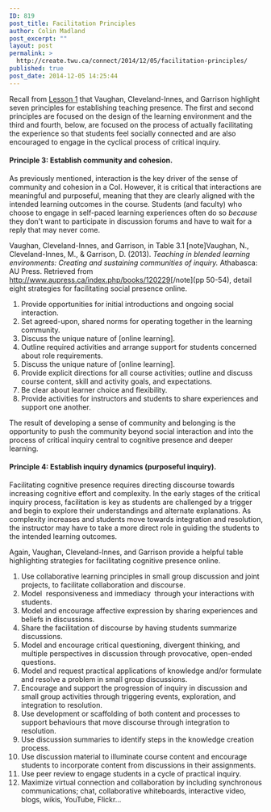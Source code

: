 ```yaml
---
ID: 819
post_title: Facilitation Principles
author: Colin Madland
post_excerpt: ""
layout: post
permalink: >
  http://create.twu.ca/connect/2014/12/05/facilitation-principles/
published: true
post_date: 2014-12-05 14:25:44
---
```

Recall from <a href="http://elearning.trubox.ca/topic/teaching-presence/" target="_blank" rel="noopener noreferrer">Lesson 1</a> that Vaughan, Cleveland-Innes, and Garrison highlight seven principles for establishing teaching presence. The first and second principles are focused on the design of the learning environment and the third and fourth, below, are focused on the process of actually facilitating the experience so that students feel socially connected and are also encouraged to engage in the cyclical process of critical inquiry.
<h4>Principle 3: Establish community and cohesion.</h4>
As previously mentioned, interaction is the key driver of the sense of community and cohesion in a CoI. However, it is critical that interactions are meaningful and purposeful, meaning that they are clearly aligned with the intended learning outcomes in the course. Students (and faculty) who choose to engage in self-paced learning experiences often do so <em>because</em> they don't want to participate in discussion forums and have to wait for a reply that may never come.

Vaughan, Cleveland-Innes, and Garrison, in Table 3.1 [note]Vaughan, N., Cleveland-Innes, M., &amp; Garrison, D. (2013). <em>Teaching in blended learning environments: Creating and sustaining communities of inquiry.</em> Athabasca: AU Press. Retrieved from <a href="http://www.aupress.ca/index.php/books/120229" target="_blank" rel="noopener noreferrer">http://www.aupress.ca/index.php/books/120229</a>[/note](pp 50-54), detail eight strategies for facilitating social presence online.
<ol>
	<li>Provide opportunities for initial introductions and ongoing social interaction.</li>
	<li>Set agreed-upon, shared norms for operating together in the learning community.</li>
	<li>Discuss the unique nature of [online learning].</li>
	<li>Outline required activities and arrange support for students concerned about role requirements.</li>
	<li>Discuss the unique nature of [online learning].</li>
	<li>Provide explicit directions for all course activities; outline and discuss course content, skill and activity goals, and expectations.</li>
	<li>Be clear about learner choice and flexibility.</li>
	<li>Provide activities for instructors and students to share experiences and support one another.</li>
</ol>
The result of developing a sense of community and belonging is the opportunity to push the community beyond social interaction and into the process of critical inquiry central to cognitive presence and deeper learning.
<h4>Principle 4: Establish inquiry dynamics (purposeful inquiry).</h4>
Facilitating cognitive presence requires directing discourse towards increasing cognitive effort and complexity. In the early stages of the critical inquiry process, facilitation is key as students are challenged by a trigger and begin to explore their understandings and alternate explanations. As complexity increases and students move towards integration and resolution, the instructor may have to take a more direct role in guiding the students to the intended learning outcomes.

Again, Vaughan, Cleveland-Innes, and Garrison provide a helpful table highlighting strategies for facilitating cognitive presence online.
<ol>
	<li>Use collaborative learning principles in small group discussion and joint projects, to facilitate collaboration and discourse.</li>
	<li>Model  responsiveness and immediacy  through your interactions with students.</li>
	<li>Model and encourage affective expression by sharing experiences and beliefs in discussions.</li>
	<li>Share the facilitation of discourse by having students summarize discussions.</li>
	<li>Model and encourage critical questioning, divergent thinking, and multiple perspectives in discussion through provocative, open-ended questions.</li>
	<li>Model and request practical applications of knowledge and/or formulate and resolve a problem in small group discussions.</li>
	<li>Encourage and support the progression of inquiry in discussion and small group activities through triggering events, exploration, and integration to resolution.</li>
	<li>Use development or scaffolding of both content and processes to support behaviours that move discourse through integration to resolution.</li>
	<li>Use discussion summaries to identify steps in the knowledge creation process.</li>
	<li>Use discussion material to illuminate course content and encourage students to incorporate content from discussions in their assignments.</li>
	<li>Use peer review to engage students in a cycle of practical inquiry.</li>
	<li>Maximize virtual connection and collaboration by including synchronous communications; chat, collaborative whiteboards, interactive video, blogs, wikis, YouTube, Flickr...</li>
</ol>